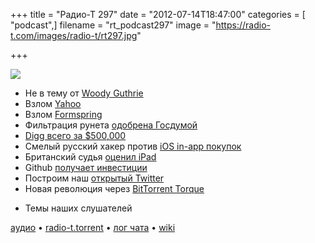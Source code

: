 +++
title = "Радио-Т 297"
date = "2012-07-14T18:47:00"
categories = [ "podcast",]
filename = "rt_podcast297"
image = "https://radio-t.com/images/radio-t/rt297.jpg"

+++

![](https://radio-t.com/images/radio-t/rt297.jpg)

* Не в тему от [Woody Guthrie](http://www.scottberkun.com/blog/2010/woody-guthries-new-years-resolutions/)
* Взлом [Yahoo](http://techcrunch.com/2012/07/12/yahoo-confirms-apologizes-for-the-email-hack-says-still-fixing-plus-check-if-you-were-impacted-)
* Взлом [Formspring](http://habrahabr.ru/post/147593/)
* Фильтрация рунета [одобрена Госдумой](http://hi-tech.mail.ru/news/misc/runet_filtration.html)
* [Digg всего за $500,000](http://gizmodo.com/5925586/digg-sells-itself-for-pathetic-pocketchange-500000)
* Смелый русский хакер против [iOS in-app покупок](http://www.macworld.com/article/1167677/hacker_exploits_ios_flaw_for_free_in_app_purchases.html)
* Британский судья [оценил iPad](http://habrahabr.ru/post/147425/)
* Github [получает инвестиции](http://habrahabr.ru/post/147464/)
* Построим наш [открытый Twitter](http://gigaom.com/2012/07/04/we-could-build-an-open-twitter-but-would-anyone-use-it/)
* Новая революция через [BitTorrent Torque](http://blog.bittorrent.com/2012/07/06/introducing-bittorrent-torque/)
- Темы наших слушателей

[аудио](https://cdn.radio-t.com/rt_podcast297.mp3) • [radio-t.torrent](https://cdn.radio-t.com/torrents/rt_podcast297.mp3.torrent) • [лог чата](http://chat.radio-t.com/logs/radio-t-297.html) • [wiki](http://wiki.radio-t.com/%D0%92%D1%8B%D0%BF%D1%83%D1%81%D0%BA_297)<audio src="https://cdn.radio-t.com/rt_podcast297.mp3" preload="none"></audio>
